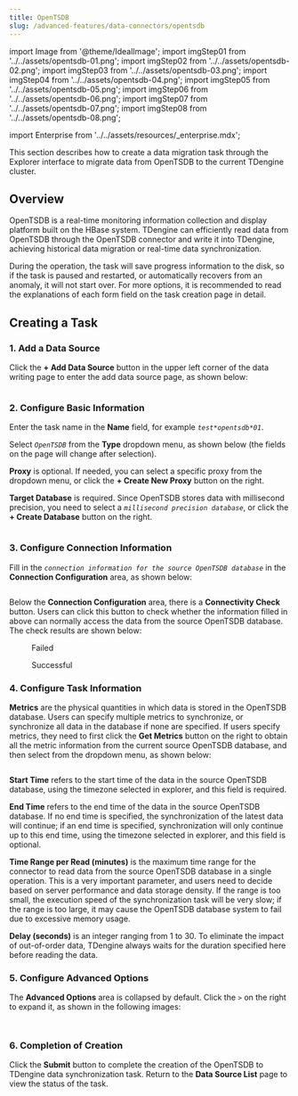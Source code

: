 ```yaml
---
title: OpenTSDB
slug: /advanced-features/data-connectors/opentsdb
---
```


import Image from '@theme/IdealImage';
import imgStep01 from '../../assets/opentsdb-01.png';
import imgStep02 from '../../assets/opentsdb-02.png';
import imgStep03 from '../../assets/opentsdb-03.png';
import imgStep04 from '../../assets/opentsdb-04.png';
import imgStep05 from '../../assets/opentsdb-05.png';
import imgStep06 from '../../assets/opentsdb-06.png';
import imgStep07 from '../../assets/opentsdb-07.png';
import imgStep08 from '../../assets/opentsdb-08.png';

import Enterprise from '../../assets/resources/_enterprise.mdx';

<Enterprise/>

This section describes how to create a data migration task through the Explorer interface to migrate data from OpenTSDB to the current TDengine cluster.

## Overview

OpenTSDB is a real-time monitoring information collection and display platform built on the HBase system. TDengine can efficiently read data from OpenTSDB through the OpenTSDB connector and write it into TDengine, achieving historical data migration or real-time data synchronization.

During the operation, the task will save progress information to the disk, so if the task is paused and restarted, or automatically recovers from an anomaly, it will not start over. For more options, it is recommended to read the explanations of each form field on the task creation page in detail.

## Creating a Task

### 1. Add a Data Source

Click the **+ Add Data Source** button in the upper left corner of the data writing page to enter the add data source page, as shown below:

<figure>
<Image img={imgStep01} alt=""/>
</figure>

### 2. Configure Basic Information

Enter the task name in the **Name** field, for example *`test*opentsdb*01`*.

Select *`OpenTSDB`* from the **Type** dropdown menu, as shown below (the fields on the page will change after selection).

**Proxy** is optional. If needed, you can select a specific proxy from the dropdown menu, or click the **+ Create New Proxy** button on the right.

**Target Database** is required. Since OpenTSDB stores data with millisecond precision, you need to select a *`millisecond precision database`*, or click the **+ Create Database** button on the right.

<figure>
<Image img={imgStep02} alt=""/>
</figure>

### 3. Configure Connection Information

Fill in the *`connection information for the source OpenTSDB database`* in the **Connection Configuration** area, as shown below:

<figure>
<Image img={imgStep03} alt=""/>
</figure>

Below the **Connection Configuration** area, there is a **Connectivity Check** button. Users can click this button to check whether the information filled in above can normally access the data from the source OpenTSDB database. The check results are shown below:  

  <figure>
  <Image img={imgStep04} alt=""/>
  <figcaption>Failed</figcaption>
  </figure>

  <figure>
  <Image img={imgStep05} alt=""/>
  <figcaption>Successful</figcaption>
  </figure>

### 4. Configure Task Information

**Metrics** are the physical quantities in which data is stored in the OpenTSDB database. Users can specify multiple metrics to synchronize, or synchronize all data in the database if none are specified. If users specify metrics, they need to first click the **Get Metrics** button on the right to obtain all the metric information from the current source OpenTSDB database, and then select from the dropdown menu, as shown below:

<figure>
<Image img={imgStep06} alt=""/>
</figure>

**Start Time** refers to the start time of the data in the source OpenTSDB database, using the timezone selected in explorer, and this field is required.

**End Time** refers to the end time of the data in the source OpenTSDB database. If no end time is specified, the synchronization of the latest data will continue; if an end time is specified, synchronization will only continue up to this end time, using the timezone selected in explorer, and this field is optional.

**Time Range per Read (minutes)** is the maximum time range for the connector to read data from the source OpenTSDB database in a single operation. This is a very important parameter, and users need to decide based on server performance and data storage density. If the range is too small, the execution speed of the synchronization task will be very slow; if the range is too large, it may cause the OpenTSDB database system to fail due to excessive memory usage.

**Delay (seconds)** is an integer ranging from 1 to 30. To eliminate the impact of out-of-order data, TDengine always waits for the duration specified here before reading the data.

### 5. Configure Advanced Options

The **Advanced Options** area is collapsed by default. Click the `>` on the right to expand it, as shown in the following images:

<figure>
<Image img={imgStep07} alt=""/>
</figure>

<figure>
<Image img={imgStep08} alt=""/>
</figure>

### 6. Completion of Creation

Click the **Submit** button to complete the creation of the OpenTSDB to TDengine data synchronization task. Return to the **Data Source List** page to view the status of the task.
